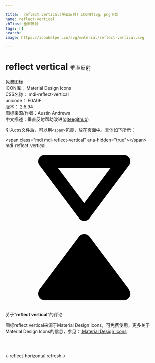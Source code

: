 ```yaml
---

title:  reflect vertical(垂直反射) ICON转svg、png下载
name: reflect-vertical
zhTips: 垂直反射
tags: []
search: 
image: https://iconhelper.cn/svg/material/reflect-vertical.svg

---
```


# reflect vertical  <small style="font-size: 60%;font-weight: 100">垂直反射</small>


<div class="detail-page">
<p>
<span><span class="badge-success badge">免费图标</span> </span>
<br/>
<span>
ICON库：
<span class="badge-secondary badge">Material Design Icons</span> 
</span>
<br/>
<span>
CSS名称：
<span class="badge-secondary badge">mdi-reflect-vertical</span> 
</span>
<br/>
<span>
unicode：
<span class="badge-secondary badge">F0A0F</span> 
<copy-btn content='F0A0F' btn-title=""></copy-btn>
<copy-btn :content='String.fromCodePoint(parseInt("F0A0F", 16))' btn-title="复制U"></copy-btn>
</span>
<br/>
<span>
版本：
<span class="badge-secondary badge">2.5.94</span> 
</span>
<br/>
<span>图标来源/作者：<span class="badge-light badge">Austin Andrews</span></span> 
<br/>
<span class="zh-detail">中文描述：<span class="badge-primary badge">垂直反射</span><span class="help-link"><span>帮助改进</span>(<a href="https://gitee.com/liuwave/icon-helper/edit/master/json/material/reflect-vertical.json" target="_blank" rel="noopener noreferrer">gitee</a><a href="https://github.com/liuwave/icon-helper/edit/master/json/material/reflect-vertical.json" target="_blank" rel="noopener noreferrer">github</a></span>)</span><br/>
</p>
</div>
<div class="alert alert-dark">
  <i class="mdi mdi-reflect-vertical mdi-48px"></i>
  <i class="mdi mdi-reflect-vertical mdi-36px"></i>
  <i class="mdi mdi-reflect-vertical mdi-24px"></i>
  <i class="mdi mdi-reflect-vertical mdi-18px"></i>
</div>
<div>
  <p>引入css文件后，可以用<code>&lt;span&gt;</code>包裹，放在页面中。具体如下所示：    
  </p>
  <div class="alert alert-primary" style="font-size: 14px">
    &lt;span class="mdi mdi-reflect-vertical" aria-hidden="true"&gt;&lt;/span&gt;
    <copy-btn content='<span class="mdi mdi-reflect-vertical" aria-hidden="true"></span>'></copy-btn>
  </div>
  <div class="alert alert-secondary">
    <i class="mdi mdi-reflect-vertical"
    style="font-size: 24px"
    aria-hidden="true"></i> mdi-reflect-vertical
    <copy-btn content="mdi-reflect-vertical" btn-title="复制图标名称"></copy-btn>
  </div>
</div>
<div id="svg" class="svg-wrap">
<svg xmlns="http://www.w3.org/2000/svg" viewBox="0 0 24 24"><path d="M18,23H6C5.61,23 5.26,22.79 5.09,22.45C4.92,22.11 4.96,21.7 5.19,21.4L11.2,13.38C11.58,12.87 12.42,12.87 12.8,13.38L18.81,21.4C19.04,21.7 19.08,22.11 18.91,22.45C18.74,22.79 18.39,23 18,23M18,1C18.39,1 18.74,1.21 18.91,1.55C19.08,1.89 19.04,2.3 18.81,2.6L12.8,10.62C12.42,11.13 11.58,11.13 11.2,10.62L5.19,2.6C4.96,2.3 4.92,1.89 5.09,1.55C5.26,1.21 5.61,1 6,1H18M8,3L12,8.35L16,3H8Z" /></svg>
</div>
<detail full-name='mdi-reflect-vertical'></detail>
<div class="icon-detail__container">
<p>关于“<b>reflect vertical</b>”的评论:</p>
</div>
<Vssue title="关于“reflect vertical”的评论" />    
<div><p>图标reflect vertical来源于Material Design Icons，可免费使用，更多关于 Material Design Icons的信息，参见：<a target="_blank" href="https://iconhelper.cn/material.html"> Material Design Icons</a>
</p></div>

<div style="padding:2rem 0 " class="page-nav"><p class="inner"><span class="prev">←<router-link to="/icon/reflect-horizontal.html">reflect-horizontal</router-link></span> <span class="next"><router-link to="/icon/refresh.html">refresh</router-link>→</span></p></div>

